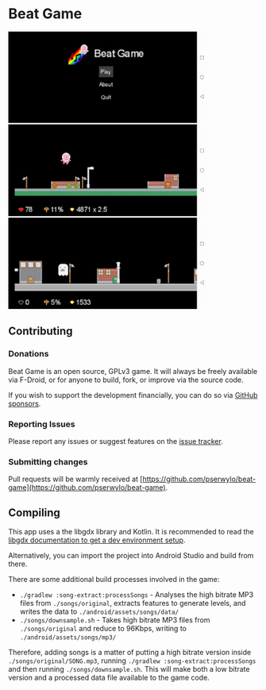 # Beat Game

<img src="./fastlane/metadata/android/en-US/images/phoneScreenshots/01_main_menu.png" alt="Main menu" width="400"> <img src="./fastlane/metadata/android/en-US/images/phoneScreenshots/02_in_game.png" alt="Jumping over obstacles" width="400"> <img src="./fastlane/metadata/android/en-US/images/phoneScreenshots/03_death.png" alt="Death scene" width="400">

## Contributing

### Donations

Beat Game is an open source, GPLv3 game. It will always be freely available via F-Droid, or for anyone to build, fork, or improve via the source code.

If you wish to support the development financially, you can do so via [GitHub sponsors](https://github.com/sponsors/pserwylo).

### Reporting Issues

Please report any issues or suggest features on the [issue tracker](https://github.com/pserwylo/beat-game/issues).

### Submitting changes

Pull requests will be warmly received at [https://github.com/pserwylo/beat-game](https://github.com/pserwylo/beat-game).

## Compiling

This app uses a the libgdx library and Kotlin. It is recommended to read the [libgdx documentation to get a dev environment setup](https://libgdx.com/dev/setup/).

Alternatively, you can import the project into Android Studio and build from there.

There are some additional build processes involved in the game:
* `./gradlew :song-extract:processSongs` - Analyses the high bitrate MP3 files from `./songs/original`, extracts features to generate levels, and writes the data to `./android/assets/songs/data/`
* `./songs/downsample.sh` - Takes high bitrate MP3 files from `./songs/original` and reduce to 96Kbps, writing to `./android/assets/songs/mp3/`

Therefore, adding songs is a matter of putting a high bitrate version inside `./songs/original/SONG.mp3`, running `./gradlew :song-extract:processSongs` and then running `./songs/downsample.sh`.
This will make both a low bitrate version and a processed data file available to the game code.
